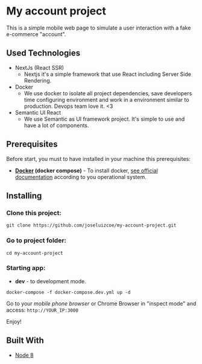 # My account project

This is a simple mobile web page to simulate a user interaction with a fake e-commerce "account".

## Used Technologies
* NextJs (React SSR)
  - Nextjs it's a simple framework that use React including Server Side Rendering.
* Docker
  - We use docker to isolate all project dependencies, save developers time configuring environment and work in a environment similar to production. Devops team love it. <3
* Semantic UI React
  - We use Semantic as UI framework project. It's simple to use and have a lot of components.

## Prerequisites

Before start, you must to have installed in your machine this prerequisites:
* **[Docker](https://www.docker.com/) (docker compose)** -
To install docker, [see official documentation](https://docs.docker.com/engine/installation/) according to you operational system.

## Installing

### Clone this project:
```
git clone https://github.com/joseluizcoe/my-account-project.git
```

### Go to project folder:
```
cd my-account-project
```

### Starting app:

* **dev** - to development mode.
```
docker-compose -f docker-compose.dev.yml up -d
```

Go to your *mobile phone browser* or Chrome Browser in "inspect mode" and access: `http://YOUR_IP:3000`

Enjoy!

## Built With

* [Node 8](https://www.nodejs.org/)
